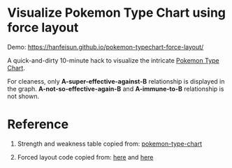 # Visualize Pokemon Type Chart using force layout

Demo: https://hanfeisun.github.io/pokemon-typechart-force-layout/

A quick-and-dirty 10-minute hack to visualize the intricate [Pokemon Type Chart](https://bulbapedia.bulbagarden.net/wiki/Type#Type_chart). 


For cleaness, only **A-super-effective-against-B** relationship is displayed in the graph. **A-not-so-effective-again-B** and **A-immune-to-B** relationship is not shown.

# Reference

1. Strength and weakness table copied from: [pokemon-type-chart](https://github.com/filipekiss/pokemon-type-chart)

2. Forced layout code copied from: [here](http://bl.ocks.org/MoritzStefaner/1377729) and [here](http://bl.ocks.org/d3noob/5141278)

